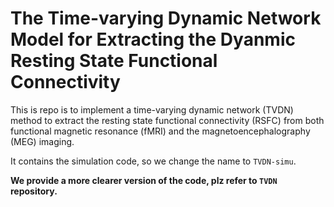 # The Time-varying Dynamic Network Model for Extracting the Dyanmic Resting State Functional Connectivity


This is repo is to implement a time-varying dynamic network (TVDN) method to 
extract the resting state functional connectivity (RSFC) from both 
functional magnetic resonance (fMRI) and the magnetoencephalography (MEG) imaging.

It contains the simulation code, so we change the name to `TVDN-simu`. 

**We provide a more clearer version of the code, plz refer to `TVDN` repository.**



